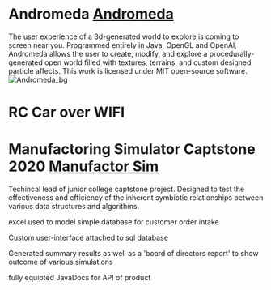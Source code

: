 # Andromeda [Andromeda](https://github.com/Jacob-Strokus/Java_Code/tree/main/Andromeda)
The user experience of a 3d-generated world to explore is coming to screen near you. Programmed entirely in Java, OpenGL and OpenAl, Andromeda allows the user to create, modify, and explore a procedurally-generated open world filled with textures, terrains, and custom designed particle affects. This work is licensed under MIT open-source software.
![Andromeda_bg]({{site.baseurl}}/https://raw.githubusercontent.com/Jacob-Strokus/Java_Code/main/Andromeda/loadingScreen/Background.png)

# RC Car over WIFI

# Manufactoring Simulator Captstone 2020 [Manufactor Sim](https://github.com/Jacob-Strokus/Java_Code/tree/main/ManufacturingSimulator)
Techincal lead of junior college captstone project. Designed to test the effectiveness and efficiency of the inherent symbiotic relationships between various data structures and algorithms. 

excel used to model simple database for customer order intake

Custom user-interface attached to sql database

Generated summary results as well as a 'board of directors report' to show outcome of various simulations

fully equipted JavaDocs for API of product


